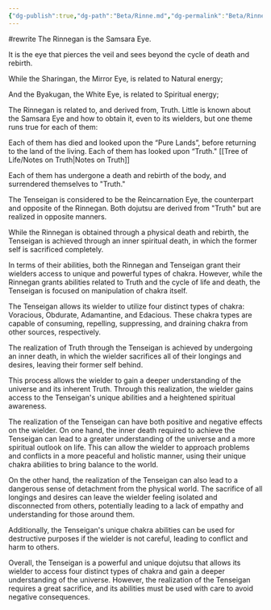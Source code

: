```yaml
---
{"dg-publish":true,"dg-path":"Beta/Rinne.md","dg-permalink":"Beta/Rinne","permalink":"/Beta/Rinne/"}
---
```


#rewrite
The Rinnegan is the Samsara Eye.

It is the eye that pierces the veil and sees beyond the cycle of death and rebirth.

While the Sharingan, the Mirror Eye, is related to Natural energy;

And the Byakugan, the White Eye, is related to Spiritual energy;

The Rinnegan is related to, and derived from, Truth.
Little is known about the Samsara Eye and how to obtain it, even to its wielders, but one theme runs true for each of them:

Each of them has died and looked upon the “Pure Lands”, before returning to the land of the living. Each of them has looked upon “Truth." [[Tree of Life/Notes on Truth\|Notes on Truth]]

Each of them has undergone a death and rebirth of the body, and surrendered themselves to "Truth."

The Tenseigan is considered to be the Reincarnation Eye, the counterpart and opposite of the Rinnegan. Both dojutsu are derived from "Truth" but are realized in opposite manners.

While the Rinnegan is obtained through a physical death and rebirth, the Tenseigan is achieved through an inner spiritual death, in which the former self is sacrificed completely.

In terms of their abilities, both the Rinnegan and Tenseigan grant their wielders access to unique and powerful types of chakra. However, while the Rinnegan grants abilities related to Truth and the cycle of life and death, the Tenseigan is focused on manipulation of chakra itself.

The Tenseigan allows its wielder to utilize four distinct types of chakra: Voracious, Obdurate, Adamantine, and Edacious. These chakra types are capable of consuming, repelling, suppressing, and draining chakra from other sources, respectively.

The realization of Truth through the Tenseigan is achieved by undergoing an inner death, in which the wielder sacrifices all of their longings and desires, leaving their former self behind.

This process allows the wielder to gain a deeper understanding of the universe and its inherent Truth. Through this realization, the wielder gains access to the Tenseigan's unique abilities and a heightened spiritual awareness.

The realization of the Tenseigan can have both positive and negative effects on the wielder. On one hand, the inner death required to achieve the Tenseigan can lead to a greater understanding of the universe and a more spiritual outlook on life. This can allow the wielder to approach problems and conflicts in a more peaceful and holistic manner, using their unique chakra abilities to bring balance to the world.

On the other hand, the realization of the Tenseigan can also lead to a dangerous sense of detachment from the physical world. The sacrifice of all longings and desires can leave the wielder feeling isolated and disconnected from others, potentially leading to a lack of empathy and understanding for those around them.

Additionally, the Tenseigan's unique chakra abilities can be used for destructive purposes if the wielder is not careful, leading to conflict and harm to others.

Overall, the Tenseigan is a powerful and unique dojutsu that allows its wielder to access four distinct types of chakra and gain a deeper understanding of the universe. However, the realization of the Tenseigan requires a great sacrifice, and its abilities must be used with care to avoid negative consequences.